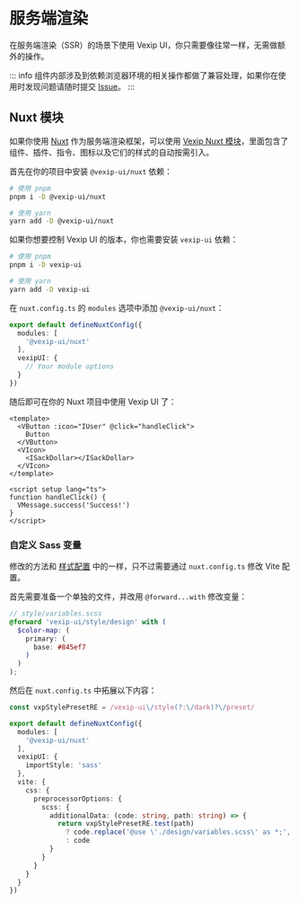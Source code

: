 # 服务端渲染

在服务端渲染（SSR）的场景下使用 Vexip UI，你只需要像往常一样，无需做额外的操作。

::: info
组件内部涉及到依赖浏览器环境的相关操作都做了兼容处理，如果你在使用时发现问题请随时提交 [Issue](https://github.com/vexip-ui/vexip-ui/issues)。
:::

## Nuxt 模块

如果你使用 [Nuxt](https://nuxt.com/) 作为服务端渲染框架，可以使用 [Vexip Nuxt 模块](https://github.com/vexip-ui/nuxt)，里面包含了组件、插件、指令、图标以及它们的样式的自动按需引入。

首先在你的项目中安装 `@vexip-ui/nuxt` 依赖：

```sh
# 使用 pnpm
pnpm i -D @vexip-ui/nuxt

# 使用 yarn
yarn add -D @vexip-ui/nuxt
```

如果你想要控制 Vexip UI 的版本，你也需要安装 `vexip-ui` 依赖：

```sh
# 使用 pnpm
pnpm i -D vexip-ui

# 使用 yarn
yarn add -D vexip-ui
```

在 `nuxt.config.ts` 的 `modules` 选项中添加 `@vexip-ui/nuxt`：

```ts
export default defineNuxtConfig({
  modules: [
    '@vexip-ui/nuxt'
  ],
  vexipUI: {
    // Your module options
  }
})
```

随后即可在你的 Nuxt 项目中使用 Vexip UI 了：

```vue
<template>
  <VButton :icon="IUser" @click="handleClick">
    Button
  </VButton>
  <VIcon>
    <ISackDollar></ISackDollar>
  </VIcon>
</template>

<script setup lang="ts">
function handleClick() {
  VMessage.success('Success!')
}
</script>
```

### 自定义 Sass 变量

修改的方法和 [样式配置](/zh-CN/guide/style-config.html#%E9%80%9A%E8%BF%87-sass-%E4%BF%AE%E6%94%B9) 中的一样，只不过需要通过 `nuxt.config.ts` 修改 Vite 配置。

首先需要准备一个单独的文件，并改用 `@forward...with` 修改变量：

```scss
// style/variables.scss
@forward 'vexip-ui/style/design' with (
  $color-map: (
    primary: (
      base: #845ef7
    )
  )
);
```

然后在 `nuxt.config.ts` 中拓展以下内容：

```ts
const vxpStylePresetRE = /vexip-ui\/style(?:\/dark)?\/preset/

export default defineNuxtConfig({
  modules: [
    '@vexip-ui/nuxt'
  ],
  vexipUI: {
    importStyle: 'sass'
  },
  vite: {
    css: {
      preprocessorOptions: {
        scss: {
          additionalData: (code: string, path: string) => {
            return vxpStylePresetRE.test(path)
              ? code.replace('@use \'./design/variables.scss\' as *;', '@use \'@/style/variables.scss\' as *;')
              : code
          }
        }
      }
    }
  }
})
```
